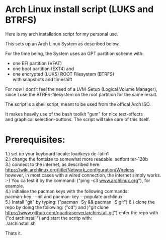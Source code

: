 # Arch Linux install script (LUKS and BTRFS)
Here is my arch installation script for my personal use. 

This sets up an Arch Linux System as described below.

For the time being, the System uses an GPT partition scheme with:
  - one EFI partition (VFAT)
  - one boot partition (EXT4) and
  - one encrypted (LUKS) ROOT Filesystem (BTRFS) <br>with snapshots and timeshift

For now I dont't feel the need of a LVM-Setup (Logical Volume Manager), <br> since I use the BTRFS-filesystem on the root partition for the same result.

The script is a shell script, meant to be used from the offical Arch ISO.  <br>  

It makes heavily use of the bash toolkit "gum" for nice text-effects <br> 
and graphical selection-buttons. The script will take care of this itself.

# Prerequisites:
1.) set up your keyboard locale:                    loadkeys de-latin1 <br>
2.) change the fontsize to somewhat more readable:  setfont ter-120b <br>
3.) connect to the internet, as described here: <br>
    https://wiki.archlinux.org/title/Network_configuration/Wireless  <br> 
    however, in most cases with a wired connection, the internet simply works. :-)
    You ca test it by the command: ("ping -c3 www.archlinux.org"), for example.<br>
4.) initialise the pacman keys with the following commands:<br>
    pacman-key --init and pacman-key --populate archlinux <br> 
5.) Install "git" by typing: ("pacman -Sy && pacman -S git")
6.) clone the repo by doing the following:
    ("cd") and )"git clone https://www.github.com/quadraserver/archinstall.git")
    enter the repo with ("cd archinstall") and start the scritp with: <br> 
    ./archinstall.sh

Thats it.

